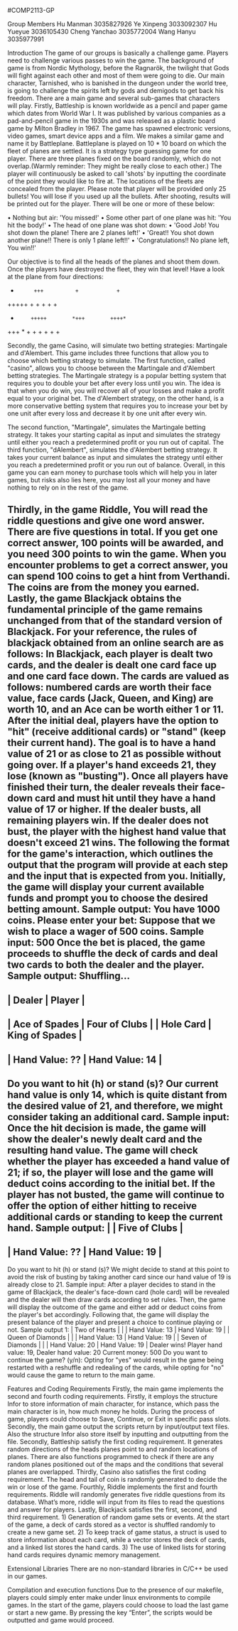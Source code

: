 #COMP2113-GP

Group Members
Hu Manman 3035827926
Ye Xinpeng 3033092307
Hu Yueyue 3036105430
Cheng Yanchao 3035772004
Wang Hanyu 3035977991

Introduction
The game of our groups is basically a challenge game. Players need to challenge various passes to win the game. The background of game is from Nordic Mythology, before the Ragnarök, the twilight that Gods will fight against each other and most of them were going to die. Our main character, Tarnished, who is banished in the dungeon under the world tree, is going to challenge the spirits left by gods and demigods to get back his freedom. 
There are a main game and several sub-games that characters will play. 
Firstly, Battleship is known worldwide as a pencil and paper game which dates from World War I. It was published by various companies as a pad-and-pencil game in the 1930s and was released as a plastic board game by Milton Bradley in 1967. The game has spawned electronic versions, video games, smart device apps and a film. We makes a similar game and name it by Battleplane.
Battleplane is played on 10 * 10 board on which the fleet of planes are settled. It is a strategy type guessing game for one player. There are three planes fixed on the board randomly, which do not overlap.(Warmly reminder: They might be really close to each other.)
The player will continuously be asked to call 'shots' by inputting the coordinate of the point they would like to fire at. The locations of the fleets are concealed from the player. Please note that player will be provided only 25 bullets! You will lose if you used up all the bullets.
After shooting, results will be printed out for the player. There will be one or more of these below:

•	Nothing but air: 'You missed!'
•	Some other part of one plane was hit: 'You hit the body!'
•	The head of one plane was shot down:
•	'Good Job! You shot down the plane! There are 2 planes left!'
•	'Great!! You shot down another plane!! There is only 1 plane left!!'
•	'Congratulations!! No plane left, You win!!'

Our objective is to find all the heads of the planes and shoot them down. Once the players have destroyed the fleet, they win that level! Have a look at the plane from four directions:

  *          +++          +            + 
+++++         +           + +        + + 
  +         +++++        *+++        ++++*
 +++          *           + +        + +
                          +            +
 
Secondly, the game Casino, will simulate two betting strategies: Martingale and d'Alembert. This game includes three functions that allow you to choose which betting strategy to simulate.
The first function, called "casino", allows you to choose between the Martingale and d'Alembert betting strategies. The Martingale strategy is a popular betting system that requires you to double your bet after every loss until you win. The idea is that when you do win, you will recover all of your losses and make a profit equal to your original bet. The d'Alembert strategy, on the other hand, is a more conservative betting system that requires you to increase your bet by one unit after every loss and decrease it by one unit after every win.

The second function, "Martingale", simulates the Martingale betting strategy. It takes your starting capital as input and simulates the strategy until either you reach a predetermined profit or you run out of capital. 
The third function, "dAlembert", simulates the d'Alembert betting strategy. It takes your current balance as input and simulates the strategy until either you reach a predetermined profit or you run out of balance.
Overall, in this game you can earn money to purchase tools which will help you in later games, but risks also lies here, you may lost all your money and have nothing to rely on in the rest of the game.

Thirdly, in the game Riddle, You will read the riddle questions and give one word answer. There are five questions in total. If you get one correct answer, 100 points will be awarded, and you need 300 points to win the game. When you encounter problems to get a correct answer, you can spend 100 coins to get a hint from Verthandi. The coins are from the money you earned.
Lastly, the game Blackjack obtains the fundamental principle of the game remains unchanged from that of the standard version of Blackjack.
For your reference, the rules of blackjack obtained from an online search are as follows:
In Blackjack, each player is dealt two cards, and the dealer is dealt one card face up and one card face down. The cards are valued as follows: numbered cards are worth their face value, face cards (Jack, Queen, and King) are worth 10, and an Ace can be worth either 1 or 11.
After the initial deal, players have the option to "hit" (receive additional cards) or "stand" (keep their current hand). The goal is to have a hand value of 21 or as close to 21 as possible without going over. If a player's hand exceeds 21, they lose (known as "busting").
Once all players have finished their turn, the dealer reveals their face-down card and must hit until they have a hand value of 17 or higher. If the dealer busts, all remaining players win. If the dealer does not bust, the player with the highest hand value that doesn't exceed 21 wins.
The following the format for the game's interaction, which outlines the output that the program will provide at each step and the input that is expected from you.
Initially, the game will display your current available funds and prompt you to choose the desired betting amount.
Sample output:
You have 1000 coins. Please enter your bet:
Suppose that we wish to place a wager of 500 coins.
Sample input:
500
Once the bet is placed, the game proceeds to shuffle the deck of cards and deal two cards to both the dealer and the player.
Sample output:
Shuffling...
-------------------------------------------------
| Dealer                | Player                 |
-------------------------------------------------
| Ace of Spades         | Four of Clubs          |
| Hole Card             | King of Spades         |
-------------------------------------------------
| Hand Value:        ?? | Hand Value:         14 |
-------------------------------------------------
Do you want to hit (h) or stand (s)?
Our current hand value is only 14, which is quite distant from the desired value of 21, and therefore, we might consider taking an additional card.
Sample input:
Once the hit decision is made, the game will show the dealer's newly dealt card and the resulting hand value. The game will check whether the player has exceeded a hand value of 21; if so, the player will lose and the game will deduct coins according to the initial bet. If the player has not busted, the game will continue to offer the option of either hitting to receive additional cards or standing to keep the current hand.
Sample output:
|                       | Five of Clubs          |
-------------------------------------------------
| Hand Value:        ?? | Hand Value:         19 |
-------------------------------------------------
Do you want to hit (h) or stand (s)? 
We might decide to stand at this point to avoid the risk of busting by taking another card since our hand value of 19 is already close to 21.
Sample input:
After a player decides to stand in the game of Blackjack, the dealer's face-down card (hole card) will be revealed and the dealer will then draw cards according to set rules. Then, the game will display the outcome of the game and either add or deduct coins from the player's bet accordingly. Following that, the game will display the present balance of the player and present a choice to continue playing or not.
Sample output 1:
| Two of Hearts         |                        |
| Hand Value:        13 | Hand Value:         19 |
| Queen of Diamonds     |                        |
| Hand Value:        13 | Hand Value:         19 |
| Seven of Diamonds     |                        |
| Hand Value:        20 | Hand Value:         19 |
Dealer wins! Player hand value: 19, Dealer hand value: 20
Current money: 500
Do you want to continue the game? (y/n): 
Opting for "yes" would result in the game being restarted with a reshuffle and redealing of the cards, while opting for "no" would cause the game to return to the main game.

Features and Coding Requirements
Firstly, the main game implements the second and fourth coding requirements. Firstly, it employs the structure Infor to store information of main character, for instance, which pass the main character is in, how much money he holds. During the process of game, players could choose to Save, Continue, or Exit in specific pass slots. Secondly, the main game output the scripts return by input/output text files. Also the structure Infor also store itself by inputting and outputting from the file.
Secondly, Battleship satisfy the first coding requirement. It generates random directions of the heads planes point to and random locations of planes. There are also functions programmed to check if there are any random planes positioned out of the maps and the conditions that several planes are overlapped.
Thirdly, Casino also satisfies the first coding requirement. The head and tail of coin is randomly generated to decide the win or lose of the game. 
Fourthly, Riddle implements the first and fourth requirements. Riddle will randomly generates five riddle questions from its database. What’s more, riddle will input from its files to read the questions and answer for players.
Lastly, Blackjack satisfies the first, second, and third requirement. 1) Generation of random game sets or events. At the start of the game, a deck of cards stored as a vector is shuffled randomly to create a new game set. 2) To keep track of game status, a struct is used to store information about each card, while a vector stores the deck of cards, and a linked list stores the hand cards. 3) The use of linked lists for storing hand cards requires dynamic memory management.

Extensional Libraries
There are no non-standard libraries in C/C++ be used in our games.

Compilation and execution functions
Due to the presence of our makefile, players could simply enter make under linux environments to compile games. 
In the start of the game, players could choose to load the last game or start a new game. By pressing the key “Enter”, the scripts would be outputted and game would proceed.
